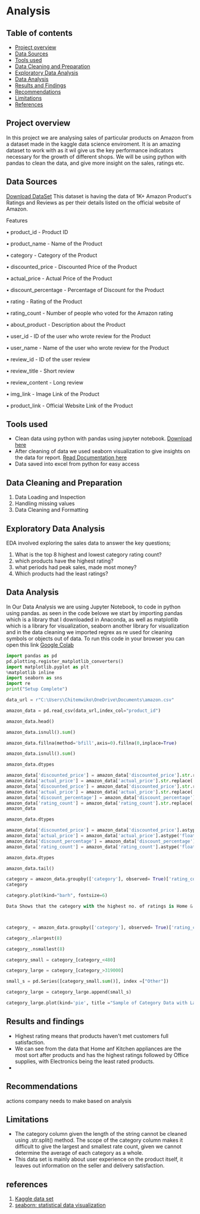 # Analysis

## Table of contents

- [Project overview](#project-overview)
- [Data Sources](#data-sources)
- [Tools used](#tools-used)
- [Data Cleaning and Preparation](#data-cleaning-and-preparation)
- [Exploratory Data Analysis](#exploratory-data-analysis)
- [Data Analysis](#data-analysis)
- [Results and Findings](#results-and-findings)
- [Recommendations](#recommendations)
- [Limitations](#limitations)
- [References](#references)


## Project overview

In this project we are analysing sales of particular products on Amazon from a dataset made in the kaggle data science enviroment. It is an amazing dataset to work with as it wil give us the key performance indicators necessary for the growth of different shops. We will be using python with pandas to clean the data, and give more insight on the sales, ratings etc.

## Data Sources

[Download DataSet](https://www.kaggle.com/datasets/karkavelrajaj/amazon-sales-dataset)
This dataset is having the data of 1K+ Amazon Product's Ratings and Reviews as per their details listed on the official website of Amazon.

Features

• product_id - Product ID

• product_name - Name of the Product

• category - Category of the Product

• discounted_price - Discounted Price of the Product

• actual_price - Actual Price of the Product

• discount_percentage - Percentage of Discount for the Product

• rating - Rating of the Product

• rating_count - Number of people who voted for the Amazon rating

• about_product - Description about the Product

• user_id - ID of the user who wrote review for the Product

• user_name - Name of the user who wrote review for the Product

• review_id - ID of the user review

• review_title - Short review

• review_content - Long review

• img_link - Image Link of the Product

• product_link - Official Website Link of the Product



## Tools used
- Clean data using python with pandas using jupyter notebook. [Download here](https://anaconda.com)
- After cleaning of data we used seaborn visualization to give insights on the data for report. [Read Documentation here](https://seaborn.pydata.org/)
- Data saved into excel from python for easy access

## Data Cleaning and Preparation
1. Data Loading and Inspection
2. Handling missing values
3. Data Cleaning and Formatting

## Exploratory Data Analysis

EDA involved exploring the sales data to answer the key questions;

1. What is the top 8 highest and lowest category rating count?
2. which products have the highest rating?
3. what periods had peak sales, made most money?
4. Which products had the least ratings?

## Data Analysis

In Our Data Analysis we are using Jupyter Notebook, to code in python using pandas. as seen in the code belowe we start by importing pandas which is a library that I downloaded in Anaconda, as well as matplotlib which is a library for visualization, seaborn another library for visualization and in the data cleaning we imported regrex as re used for cleaning symbols or objects out of data. To run this code in your browser you can open this link [Google Colab](https://colab.new/)

```python
import pandas as pd
pd.plotting.register_matplotlib_converters()
import matplotlib.pyplot as plt
%matplotlib inline
import seaborn as sns
import re
print("Setup Complete")

data_url = r"C:\Users\Chitemwiko\OneDrive\Documents\amazon.csv"

amazon_data = pd.read_csv(data_url,index_col="product_id")

amazon_data.head()

amazon_data.isnull().sum()

amazon_data.fillna(method='bfill',axis=0).fillna(0,inplace=True)

amazon_data.isnull().sum()

amazon_data.dtypes

amazon_data['discounted_price'] = amazon_data['discounted_price'].str.replace('₹','')
amazon_data['actual_price'] = amazon_data['actual_price'].str.replace('₹','')
amazon_data['discounted_price'] = amazon_data['discounted_price'].str.replace(',','')
amazon_data['actual_price'] = amazon_data['actual_price'].str.replace(',','')
amazon_data['discount_percentage'] = amazon_data['discount_percentage'].str.replace('%','')
amazon_data['rating_count'] = amazon_data['rating_count'].str.replace(',','')
amazon_data

amazon_data.dtypes

amazon_data['discounted_price'] = amazon_data['discounted_price'].astype('float')
amazon_data['actual_price'] = amazon_data['actual_price'].astype('float')
amazon_data['discount_percentage'] = amazon_data['discount_percentage'].astype('float')
amazon_data['rating_count'] = amazon_data['rating_count'].astype('float')

amazon_data.dtypes

amazon_data.tail()

category = amazon_data.groupby(['category'], observed= True)['rating_count'].sum().sort_values().head(10)
category

category.plot(kind="barh", fontsize=6)

Data Shows that the category with the highest no. of ratings is Home & Kitchen in top 3 whilst Office Products comes in fourth place.



category_ = amazon_data.groupby(['category'], observed= True)['rating_count'].sum().sort_values()

category_.nlargest(8)

category_.nsmallest(8)

category_small = category_[category_<480]

category_large = category_[category_>319000]

small_s = pd.Series([category_small.sum()], index =["Other"])

category_large = category_large.append(small_s)

category_large.plot(kind='pie', title ="Sample of Category Data with Largest top 8 Rating Count with Other being the smallest Rating Count",fontsize=15,labeldistance=None, figsize =(10,10)).legend(bbox_to_anchor =(1.5,1),fontsize=15)


```

## Results and findings
- Highest rating means that products haven't met customers full satisfaction.
- We can see from the data that Home anf Kitchen appliances are the most sort after products and has the highest ratings followed by Office supplies, with Electronics being the least rated products.
- 


## Recommendations
actions company needs to make based on analysis


## Limitations

- The category column given the length of the string cannot be cleaned using .str.split() method. 
The scope of the category column makes it difficult to give the largest and smallest rate count, given we cannot determine the average of each category as a whole.
- This data set is mainly about user experience on the product itself, it leaves out information on the seller and delivery satisfaction. 


## references
1. [Kaggle data set](https://kaggle.com)
2. [seaborn: statistical data visualization](https://seaborn.pydata.org/)


